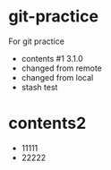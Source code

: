 # git-practice
For git practice

- contents #1 3.1.0
- changed from remote
- changed from local
- stash test 



# contents2

- 11111
- 22222
